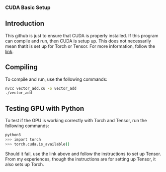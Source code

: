 ### CUDA Basic Setup


## Introduction

This github is just to ensure that CUDA is properly installed. If this program can compile and run, then CUDA is setup up. This does not necessarily mean thatit is set up for Torch or Tensor. For more information, follow the [link](https://docs.nvidia.com/deeplearning/tensorrt/install-guide/index.html).

## Compiling

To compile and run, use the following commands:

```sh
nvcc vector_add.cu -o vector_add
./vector_add
```

## Testing GPU with Python

To test if the GPU is working correctly with Torch and Tensor, run the following commands:

```sh
python3
>>> import torch
>>> torch.cuda.is_available()
```

Should it fail, use the link above and follow the instructions to set up Tensor. From my experiences, though the instructions are for setting up Tensor, it also sets up Torch. 
